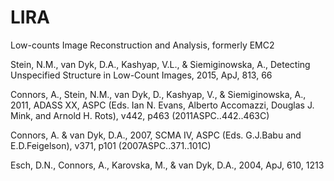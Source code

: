 LIRA
====

Low-counts Image Reconstruction and Analysis, formerly EMC2

Stein, N.M., van Dyk, D.A., Kashyap, V.L., & Siemiginowska, A., Detecting Unspecified Structure in Low-Count Images, 2015, ApJ, 813, 66

Connors, A., Stein, N.M., van Dyk, D., Kashyap, V., & Siemiginowska, A., 2011, ADASS XX, ASPC (Eds. Ian N. Evans, Alberto Accomazzi, Douglas J. Mink, and Arnold H. Rots), v442, p463 (2011ASPC..442..463C)

Connors, A. & van Dyk, D.A., 2007, SCMA IV, ASPC (Eds. G.J.Babu and E.D.Feigelson), v371, p101 (2007ASPC..371..101C)

Esch, D.N., Connors, A., Karovska, M., & van Dyk, D.A., 2004, ApJ, 610, 1213

